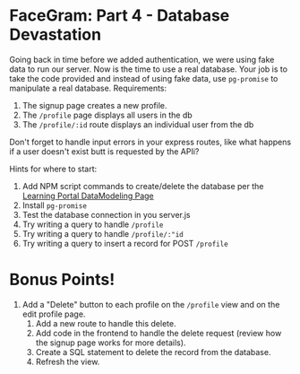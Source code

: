# FaceGram: Part 4 - Database Devastation

Going back in time before we added authentication, we were using fake data to run our server. Now is the time to use a real database. Your job is to take the code provided and instead of using fake data, use `pg-promise` to manipulate a real database. Requirements:

1. The signup page creates a new profile.
1. The `/profile` page displays all users in the db
1. The `/profile/:id` route displays an individual user from the db

Don't forget to handle input errors in your express routes, like  what happens if a user doesn't exist butt is requested by the APIi?

Hints for where to start:
1. Add NPM script commands to create/delete the database per the [Learning Portal DataModeling Page](https://learn.digitalcrafts.com/flex/lessons/databases/data-modeling/)
1. Install `pg-promise`
1. Test the database connection in you server.js
1. Try writing a query to handle `/profile`
1. Try writing a query to handle `/profile/:"id`
1. Try writing a query to insert a record for POST `/profile`

# Bonus Points!
1. Add a "Delete" button to each profile on the `/profile` view and on the edit profile page. 
    1. Add a new route to handle this delete.
    1. Add code in the frontend to handle the delete request (review how the signup page works for more details).
    1. Create a SQL statement to delete the record from the database.
    1. Refresh the view.
